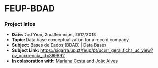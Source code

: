 # FEUP-BDAD

### Project Infos
* **Date:** 2nd Year, 2nd Semester, 2017/2018
* **Topic:** Data base conceptualization for a record company
* **Subject:** Bases de Dados (BDAD) | Data Bases
* **Subject Link:** https://sigarra.up.pt/feup/pt/ucurr_geral.ficha_uc_view?pv_ocorrencia_id=399892
* **In colaboration with:** [Mariana Costa](https://github.com/Quendrique) and [João Alves](https://github.com/xjoaoalvesx)
